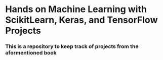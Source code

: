 # Hands on Machine Learning with ScikitLearn, Keras, and TensorFlow Projects
### This is a repository to keep track of projects from the aformentioned book
